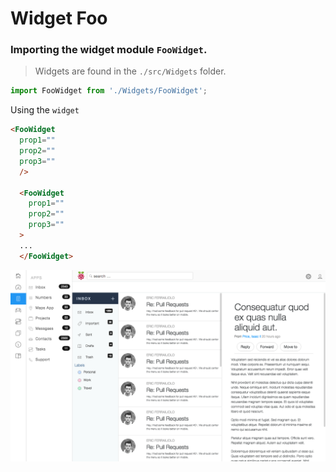 # Widget Foo

### Importing the widget module `FooWidget`.
> Widgets are found in the `./src/Widgets` folder.

```js
import FooWidget from './Widgets/FooWidget';
```

Using the `widget`
```html
<FooWidget
  prop1=""
  prop2=""
  prop3=""
  />

  <FooWidget
    prop1=""
    prop2=""
    prop3=""
  >
  ...
  </FooWidget>
```

![alt text](https://raw.githubusercontent.com/abusafa/react-admin-template-doc/master/inbox_app.png "Logo Title Text 1" )
